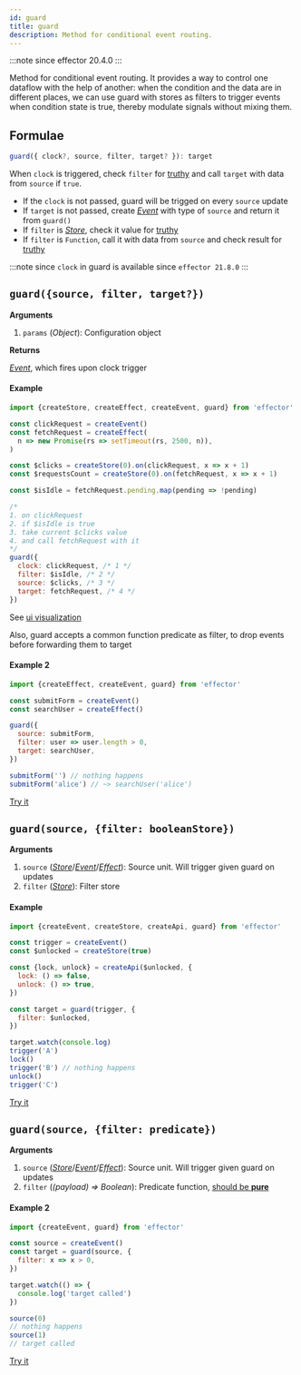 ```yaml
---
id: guard
title: guard
description: Method for conditional event routing.
---
```


:::note
since effector 20.4.0
:::

Method for conditional event routing.
It provides a way to control one dataflow with the help of another: when the condition and the data are in different places, we can use guard with stores as filters to trigger events when condition state is true, thereby modulate signals without mixing them.

## Formulae

```ts
guard({ clock?, source, filter, target? }): target
```

When `clock` is triggered, check `filter` for [truthy] and call `target` with data from `source` if `true`.

- If the `clock` is not passed, guard will be trigged on every `source` update
- If `target` is not passed, create [_Event_](Event.md) with type of `source` and return it from `guard()`
- If `filter` is [_Store_](Store.md), check it value for [truthy]
- If `filter` is `Function`, call it with data from `source` and check result for [truthy]

[truthy]: https://developer.mozilla.org/en-US/docs/Glossary/Truthy

:::note since
`clock` in guard is available since `effector 21.8.0`
:::

## `guard({source, filter, target?})`

**Arguments**

1. `params` (_Object_): Configuration object

**Returns**

[_Event_](Event.md), which fires upon clock trigger

#### Example

```js
import {createStore, createEffect, createEvent, guard} from 'effector'

const clickRequest = createEvent()
const fetchRequest = createEffect(
  n => new Promise(rs => setTimeout(rs, 2500, n)),
)

const $clicks = createStore(0).on(clickRequest, x => x + 1)
const $requestsCount = createStore(0).on(fetchRequest, x => x + 1)

const $isIdle = fetchRequest.pending.map(pending => !pending)

/*
1. on clickRequest
2. if $isIdle is true
3. take current $clicks value
4. and call fetchRequest with it
*/
guard({
  clock: clickRequest, /* 1 */
  filter: $isIdle, /* 2 */
  source: $clicks, /* 3 */
  target: fetchRequest, /* 4 */
})
```

See [ui visualization](https://share.effector.dev/zLB4NwNV)

Also, guard accepts a common function predicate as filter, to drop events before forwarding them to target

#### Example 2

```js
import {createEffect, createEvent, guard} from 'effector'

const submitForm = createEvent()
const searchUser = createEffect()

guard({
  source: submitForm,
  filter: user => user.length > 0,
  target: searchUser,
})

submitForm('') // nothing happens
submitForm('alice') // ~> searchUser('alice')
```

[Try it](https://share.effector.dev/84j97tZ7)

## `guard(source, {filter: booleanStore})`

**Arguments**

1. `source` ([_Store_](Store.md)/[_Event_](Event.md)/[_Effect_](Effect.md)): Source unit. Will trigger given guard on updates
1. `filter` ([_Store_](Store.md)): Filter store

#### Example

```js
import {createEvent, createStore, createApi, guard} from 'effector'

const trigger = createEvent()
const $unlocked = createStore(true)

const {lock, unlock} = createApi($unlocked, {
  lock: () => false,
  unlock: () => true,
})

const target = guard(trigger, {
  filter: $unlocked,
})

target.watch(console.log)
trigger('A')
lock()
trigger('B') // nothing happens
unlock()
trigger('C')
```

[Try it](https://share.effector.dev/6bqOCO4y)

## `guard(source, {filter: predicate})`

**Arguments**

1. `source` ([_Store_](Store.md)/[_Event_](Event.md)/[_Effect_](Effect.md)): Source unit. Will trigger given guard on updates
2. `filter` (_(payload) => Boolean_): Predicate function, [should be **pure**](../../glossary.md#purity)

#### Example 2

```js
import {createEvent, guard} from 'effector'

const source = createEvent()
const target = guard(source, {
  filter: x => x > 0,
})

target.watch(() => {
  console.log('target called')
})

source(0)
// nothing happens
source(1)
// target called
```

[Try it](https://share.effector.dev/ethzpd8Y)
